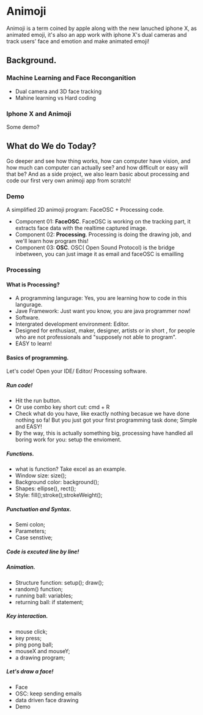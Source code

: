 # Animoji

Animoji is a term coined by apple along with the new lanuched iphone X,  as animated emoji, it's also an app work with iphone X's dual cameras and track users' face and emotion and make animated emoji!
## Background.
###  Machine Learning and Face Reconganition
* Dual camera and 3D face tracking
* Mahine learning vs Hard coding

### Iphone X and Animoji
Some demo?

## What do We do Today? 
Go deeper and see how thing works, how can computer have vision, and how much can computer can actually see? and how difficult or easy will that be? And as a side project, we also learn basic about processing and code our first very own animoji app from scratch! 

### Demo
A simplified 2D animoji program: FaceOSC + Processing code. 

* Component 01: **FaceOSC**. FaceOSC is working on the tracking part, it extracts face data with the realtime captured image.
* Component 02: **Processing**. Processing is doing the drawing job, and we'll learn how program this!
* Component 03: **OSC**. OSC( Open Sound Protocol) is the bridge inbetween, you can just image it as email and faceOSC is emailling 

### Processing
#### What is Processing?
* A programming langurage: Yes, you are learning how to code in this langurage.
* Jave Framework: Just want you know, you are java programmer now!
* Software.
* Intergrated development environment: Editor.
* Designed for enthusiast, maker, designer, artists or in short , for people who are not professionals and "supposely not able to program".
* EASY to learn!

#### Basics of programming.
Let's code! Open your IDE/ Editor/ Processing software.
##### Run code!
* Hit the run button.
* Or use combo key short cut: cmd + R
* Check what do you have, like exactly nothing becasue we have done nothing so fa! But you just got your first programming task done; Simple and EASY!
* By the way, this is actually something big, processing have handled all boring work for you: setup the envioment.
 
##### Functions.
* what is function? Take excel as an example.
* Window size: size();
* Background color: background();
* Shapes: ellipse(), rect(); 
* Style: fill();stroke();strokeWeight();

##### Punctuation and Syntax.
* Semi colon;
* Parameters;
* Case senstive;

##### Code is excuted line by line!

##### Animation.
* Structure function: setup(); draw();
* random() function;
* running ball: variables;
* returning ball: if statement;

##### Key interaction.
* mouse click;
* key press;
* ping pong ball;
* mouseX and mouseY;
* a drawing program;

##### Let's draw a face!
* Face
* OSC: keep sending emails
* data driven face drawing
* Demo

